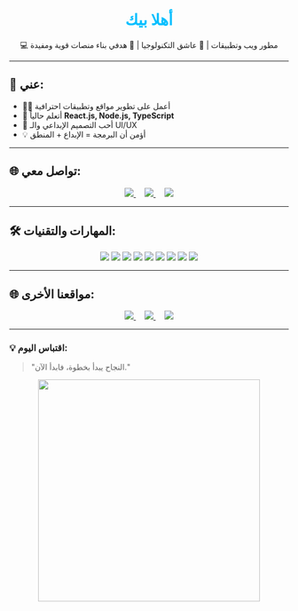 <h1 align="center" style="color:#00BFFF;">أهلا بيك</h1>

<p align="center">
  💻 مطور ويب وتطبيقات | 🚀 عاشق التكنولوجيا | 🎯 هدفي بناء منصات قوية ومفيدة
</p>

---

## 🌟 عني:
- 🧑‍💻 أعمل على تطوير مواقع وتطبيقات احترافية  
- 🌱 أتعلم حالياً **React.js, Node.js, TypeScript**  
- 🎨 أحب التصميم الإبداعي والـ UI/UX  
- 💡 أؤمن أن البرمجة = الإبداع + المنطق  

---

## 🌐 تواصل معي:

<p align="center">
  <a href="https://wa.me/201119233458">
    <img src="https://img.shields.io/badge/WhatsApp-Chat-green?style=for-the-badge&logo=whatsapp" />
  </a>
  &nbsp;&nbsp;&nbsp;
  <a href="https://www.youtube.com/@YOUR_CHANNEL">
    <img src="https://img.shields.io/badge/YouTube-Subscribe-red?style=for-the-badge&logo=youtube" />
  </a>
  &nbsp;&nbsp;&nbsp;
  <a href="https://www.tiktok.com/@YOUR_USERNAME">
    <img src="https://img.shields.io/badge/TikTok-Follow-black?style=for-the-badge&logo=tiktok" />
  </a>
</p>

---

## 🛠 المهارات والتقنيات:

<p align="center">
  <img src="https://img.shields.io/badge/HTML5-E34F26?style=for-the-badge&logo=html5&logoColor=white" />
  <img src="https://img.shields.io/badge/CSS3-1572B6?style=for-the-badge&logo=css3&logoColor=white" />
  <img src="https://img.shields.io/badge/JavaScript-F7DF1E?style=for-the-badge&logo=javascript&logoColor=black" />
  <img src="https://img.shields.io/badge/TypeScript-007ACC?style=for-the-badge&logo=typescript&logoColor=white" />
  <img src="https://img.shields.io/badge/React-20232A?style=for-the-badge&logo=react&logoColor=61DAFB" />
  <img src="https://img.shields.io/badge/Node.js-43853D?style=for-the-badge&logo=node.js&logoColor=white" />
  <img src="https://img.shields.io/badge/PHP-777BB4?style=for-the-badge&logo=php&logoColor=white" />
  <img src="https://img.shields.io/badge/Python-3776AB?style=for-the-badge&logo=python&logoColor=white" />
  <img src="https://img.shields.io/badge/C++-00599C?style=for-the-badge&logo=c%2B%2B&logoColor=white" />
</p>

---

## 🌐 مواقعنا الأخرى:

<p align="center">
  <a href="https://teammohaned.com" target="_blank">
    <img src="https://img.shields.io/badge/الموقع_الرئيسي-00BFFF?style=for-the-badge&logo=Google-Chrome&logoColor=white" />
  </a>
  &nbsp;&nbsp;&nbsp;
  <a href="https://academy.teammohaned.com" target="_blank">
    <img src="https://img.shields.io/badge/المنصة_التعليمية-FF4500?style=for-the-badge&logo=Read-the-Docs&logoColor=white" />
  </a>
  &nbsp;&nbsp;&nbsp;
  <a href="https://store.teammohaned.com" target="_blank">
    <img src="https://img.shields.io/badge/المتجر_الإلكتروني-32CD32?style=for-the-badge&logo=Shopify&logoColor=white" />
  </a>
</p>

---

### 💡 اقتباس اليوم:
> "النجاح يبدأ بخطوة، فابدأ الآن."

<p align="center">
  <img src="https://media.giphy.com/media/L8K62iTDkzGX6/giphy.gif" width="400" />
</p>
